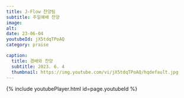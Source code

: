 ```yaml
---
title: J-Flow 찬양팀
subtitle: 주일예배 찬양
image:
alt:
date: 23-06-04
youtubeId: jX5tdqTPoAQ
category: praise

caption:
  title: 경배와 찬양
  subtitle: 2023. 6. 4
  thumbnail: https://img.youtube.com/vi/jX5tdqTPoAQ/hqdefault.jpg
---
```


{% include youtubePlayer.html id=page.youtubeId %}
